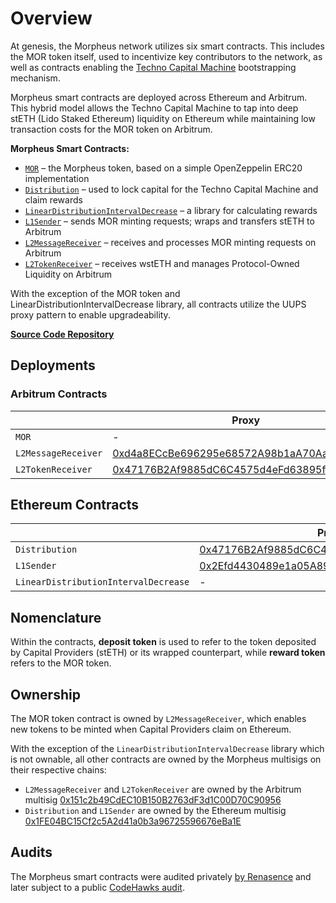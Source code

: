 # Overview

At genesis, the Morpheus network utilizes six smart contracts. This includes the MOR token itself, used to incentivize key contributors to the network, as well as contracts enabling the [Techno Capital Machine](https://github.com/MorpheusAIs/Docs/blob/main/!KEYDOCS%20README%20FIRST!/TechnoCapitalMachineTCM.md) bootstrapping mechanism.

Morpheus smart contracts are deployed across Ethereum and Arbitrum. This hybrid model allows the Techno Capital Machine to tap into deep stETH (Lido Staked Ethereum) liquidity on Ethereum while maintaining low transaction costs for the MOR token on Arbitrum.

**Morpheus Smart Contracts:**
* [`MOR`](MOR.md) – the Morpheus token, based on a simple OpenZeppelin ERC20 implementation
* [`Distribution`](Distribution.md) – used to lock capital for the Techno Capital Machine and claim rewards
* [`LinearDistributionIntervalDecrease`](LinearDistributionIntervalDecrease.md) – a library for calculating rewards
* [`L1Sender`](L1Sender.md) – sends MOR minting requests; wraps and transfers stETH to Arbitrum
* [`L2MessageReceiver`](L2MessageReceiver.md) – receives and processes MOR minting requests on Arbitrum
* [`L2TokenReceiver`](L2TokenReceiver.md) – receives wstETH and manages Protocol-Owned Liquidity on Arbitrum

With the exception of the MOR token and LinearDistributionIntervalDecrease library, all contracts utilize the UUPS proxy pattern to enable upgradeability.

[**Source Code Repository**](https://github.com/MorpheusAIs/SmartContracts)

## Deployments

### Arbitrum Contracts

|                     | Proxy                                                                                                                | Implementation                                                                                                       |
|---------------------|----------------------------------------------------------------------------------------------------------------------|----------------------------------------------------------------------------------------------------------------------|
| `MOR`               | -                                                                                                                    | [0x7431ada8a591c955a994a21710752ef9b882b8e3](https://arbiscan.io/address/0x7431ada8a591c955a994a21710752ef9b882b8e3) |
| `L2MessageReceiver` | [0xd4a8ECcBe696295e68572A98b1aA70Aa9277d427](https://arbiscan.io/address/0xd4a8ECcBe696295e68572A98b1aA70Aa9277d427) | [0x2Efd4430489e1a05A89c2f51811aC661B7E5FF84](https://arbiscan.io/address/0x2Efd4430489e1a05A89c2f51811aC661B7E5FF84) |
| `L2TokenReceiver`   | [0x47176B2Af9885dC6C4575d4eFd63895f7Aaa4790](https://arbiscan.io/address/0x47176B2Af9885dC6C4575d4eFd63895f7Aaa4790) | [0x24C09A0C047e8A439f26682Ea51c7157b3cCc20b](https://arbiscan.io/address/0x24C09A0C047e8A439f26682Ea51c7157b3cCc20b) |

## Ethereum Contracts

|                                      | Proxy                                                                                                                 | Implementation                                                                                                        |
|--------------------------------------|-----------------------------------------------------------------------------------------------------------------------|-----------------------------------------------------------------------------------------------------------------------|
| `Distribution`                       | [0x47176B2Af9885dC6C4575d4eFd63895f7Aaa4790](https://etherscan.io/address/0x47176B2Af9885dC6C4575d4eFd63895f7Aaa4790) | [0x24C09A0C047e8A439f26682Ea51c7157b3cCc20b](https://etherscan.io/address/0x24C09A0C047e8A439f26682Ea51c7157b3cCc20b) |
| `L1Sender`                           | [0x2Efd4430489e1a05A89c2f51811aC661B7E5FF84](https://etherscan.io/address/0x2efd4430489e1a05a89c2f51811ac661b7e5ff84) | [0x6b1A3D8F84094667e38247D6FcA6F814e11aE9fE](https://etherscan.io/address/0x6b1A3D8F84094667e38247D6FcA6F814e11aE9fE) |
| `LinearDistributionIntervalDecrease` | -                                                                                                                     | [0x7431aDa8a591C955a994a21710752EF9b882b8e3](https://etherscan.io/address/0x7431aDa8a591C955a994a21710752EF9b882b8e3) |

## Nomenclature

Within the contracts, **deposit token** is used to refer to the token deposited by Capital Providers (stETH) or its wrapped counterpart, while **reward token** refers to the MOR token.

## Ownership

The MOR token contract is owned by `L2MessageReceiver`, which enables new tokens to be minted when Capital Providers claim on Ethereum.

With the exception of the `LinearDistributionIntervalDecrease` library which is not ownable, all other contracts are owned by the Morpheus multisigs on their respective chains:
- `L2MessageReceiver` and `L2TokenReceiver` are owned by the Arbitrum multisig [0x151c2b49CdEC10B150B2763dF3d1C00D70C90956](https://arbiscan.io/address/0x151c2b49CdEC10B150B2763dF3d1C00D70C90956)
- `Distribution` and `L1Sender` are owned by the Ethereum multisig [0x1FE04BC15Cf2c5A2d41a0b3a96725596676eBa1E](https://etherscan.io/address/0x1fe04bc15cf2c5a2d41a0b3a96725596676eba1e)

## Audits

The Morpheus smart contracts were audited privately [by Renasence](https://github.com/MorpheusAIs/Docs/blob/main/Testing%20Reports/report-v2%20of%20Morpheus%20Audit.pdf) and later subject to a public [CodeHawks audit](https://www.codehawks.com/contests/clrzgrole0007xtsq0gfdw8if).
